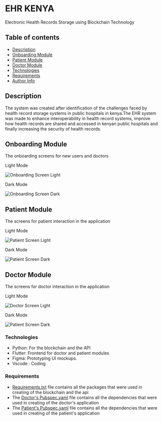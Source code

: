 # EHR KENYA

Electronic Health Records Storage using Blockchain Technology
 
## Table of contents

- [Description](#description)
- [Onboarding Module](#onboarding-module)
- [Patient Module](#patient-module)
- [Doctor Module](#doctor-module)
- [Technologies](#technologies)
- [Requirements](#requirements)
- [Author Info](#author-info)

## Description

The system was created after identification of the challenges faced by health record storage systems in public hospitals in kenya.The EHR system was made to enhance interoperability in health record systems, improve how health records are shared and accessed in kenyan public hospitals and finally increasing the security of health records.

## Onboarding Module

The onboarding screens for new users and doctors

Light Mode

![Onboarding Screen Light](images/onboarding_light.png)

Dark Mode

![Onboarding Screen Dark](images/onboarding_dark.png)

## Patient Module

The screens for patient interaction in the application

Light Mode

![Patient Screen Light](images/patient_light.png)

Dark Mode

![Patient Screen Dark](images/patient_dark.png)

## Doctor Module

The screens for doctor interaction in the application

Light Mode

![Doctor Screen Light](images/doctor_light.png)

Dark Mode

![Patient Screen Dark](images/doctor_dark.png)


### Technologies

- Python: For the blockchain and the API
- Flutter: Frontend for doctor and patient modules
- Figma: Prototyping UI mockups.
- Vscode : Coding

### Requirements

- [Requirements.txt](blockchain/requirements.txt) file contains all the packages that were used in creating of the blockchain and the api
- The [Doctor's Pubspec.yaml](doctor/pubspec.yaml) file contains all the dependencies that were used in creating of the doctor's application
- The [Patient's Pubspec.yaml](patient/pubspec.yaml) file contains all the dependencies that were used in creating of the patient's application

